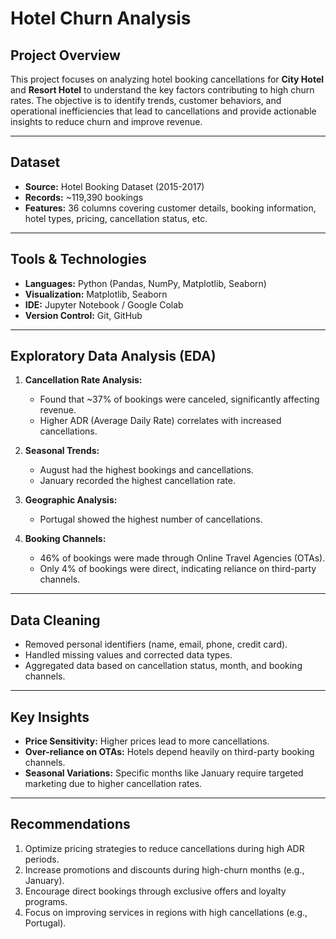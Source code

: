 # Hotel Churn Analysis

## Project Overview
This project focuses on analyzing hotel booking cancellations for **City Hotel** and **Resort Hotel** to understand the key factors contributing to high churn rates. The objective is to identify trends, customer behaviors, and operational inefficiencies that lead to cancellations and provide actionable insights to reduce churn and improve revenue.

---

## Dataset
- **Source:** Hotel Booking Dataset (2015-2017)
- **Records:** ~119,390 bookings
- **Features:** 36 columns covering customer details, booking information, hotel types, pricing, cancellation status, etc.

---

## Tools & Technologies
- **Languages:** Python (Pandas, NumPy, Matplotlib, Seaborn)
- **Visualization:** Matplotlib, Seaborn
- **IDE:** Jupyter Notebook / Google Colab
- **Version Control:** Git, GitHub

---

## Exploratory Data Analysis (EDA)
1. **Cancellation Rate Analysis:**
   - Found that ~37% of bookings were canceled, significantly affecting revenue.
   - Higher ADR (Average Daily Rate) correlates with increased cancellations.

2. **Seasonal Trends:**
   - August had the highest bookings and cancellations.
   - January recorded the highest cancellation rate.

3. **Geographic Analysis:**
   - Portugal showed the highest number of cancellations.

4. **Booking Channels:**
   - 46% of bookings were made through Online Travel Agencies (OTAs).
   - Only 4% of bookings were direct, indicating reliance on third-party channels.

---

## Data Cleaning
- Removed personal identifiers (name, email, phone, credit card).
- Handled missing values and corrected data types.
- Aggregated data based on cancellation status, month, and booking channels.

---

## Key Insights
- **Price Sensitivity:** Higher prices lead to more cancellations.
- **Over-reliance on OTAs:** Hotels depend heavily on third-party booking channels.
- **Seasonal Variations:** Specific months like January require targeted marketing due to higher cancellation rates.

---

## Recommendations
1. Optimize pricing strategies to reduce cancellations during high ADR periods.
2. Increase promotions and discounts during high-churn months (e.g., January).
3. Encourage direct bookings through exclusive offers and loyalty programs.
4. Focus on improving services in regions with high cancellations (e.g., Portugal).

